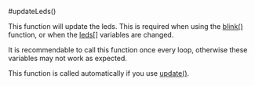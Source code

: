 #updateLeds()

This function will update the leds. This is required when using the [blink()](blink) function, or when the [leds[]](leds) variables are changed.

It is recommendable to call this function once every loop, otherwise these variables may not work as expected.

This function is called automatically if you use [update()](update).